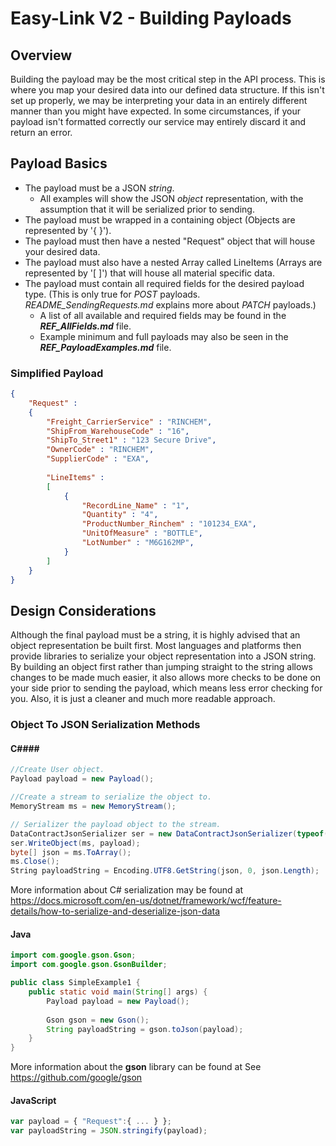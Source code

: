 # Easy-Link V2 - Building Payloads

## Overview

Building the payload may be the most critical step in the API process. This is where you map your desired data into our defined data structure. If this isn't set up properly, we may be interpreting your data in an entirely different manner than you might have expected. In some circumstances, if your payload isn't formatted correctly our service may entirely discard it and return an error.

## Payload Basics

- The payload must be a JSON *string*. 
  - All examples will show the JSON *object* representation, with the assumption that it will be serialized prior to sending.
- The payload must be wrapped in a containing object (Objects are represented by '{ }').
- The payload must then have a nested "Request" object that will house your desired data.
- The payload must also have a nested Array called LineItems (Arrays are represented by '[ ]') that will house all material specific data.
- The payload must contain all required fields for the desired payload type. (This is only true for *POST* payloads. *README_SendingRequests.md* explains more about *PATCH* payloads.)
  - A list of all available and required fields may be found in the ***REF_AllFields.md*** file.
  - Example minimum and full payloads may also be seen in the ***REF_PayloadExamples.md*** file.



### Simplified Payload

```json
{
	"Request" : 
	{
        "Freight_CarrierService" : "RINCHEM",
        "ShipFrom_WarehouseCode" : "16",
        "ShipTo_Street1" : "123 Secure Drive",
        "OwnerCode" : "RINCHEM",
        "SupplierCode" : "EXA",
		
        "LineItems" : 
        [
        	{
                "RecordLine_Name" : "1",
                "Quantity" : "4",
                "ProductNumber_Rinchem" : "101234_EXA",
                "UnitOfMeasure" : "BOTTLE",
                "LotNumber" : "M6G162MP",
            }
     	]
	}
}
```

## Design Considerations

Although the final payload must be a string, it is highly advised that an object representation be built first. Most languages and platforms then provide libraries to serialize your object representation into a JSON string. By building an object first rather than jumping straight to the string allows changes to be made much easier, it also allows more checks to be done on your side prior to sending the payload, which means less error checking for you. Also, it is just a cleaner and much more readable approach.

### Object To JSON Serialization Methods

#### C####

```C#
//Create User object.  
Payload payload = new Payload();  

//Create a stream to serialize the object to.  
MemoryStream ms = new MemoryStream();  

// Serializer the payload object to the stream.  
DataContractJsonSerializer ser = new DataContractJsonSerializer(typeof(Payload));  
ser.WriteObject(ms, payload);  
byte[] json = ms.ToArray();  
ms.Close();  
String payloadString = Encoding.UTF8.GetString(json, 0, json.Length);    

```
More information about C# serialization may be found at https://docs.microsoft.com/en-us/dotnet/framework/wcf/feature-details/how-to-serialize-and-deserialize-json-data

#### Java

```java
import com.google.gson.Gson;
import com.google.gson.GsonBuilder;

public class SimpleExample1 {
    public static void main(String[] args) {
        Payload payload = new Payload();
        
        Gson gson = new Gson();
        String payloadString = gson.toJson(payload);
    }
}
```

More information about the **gson** library can be found at See https://github.com/google/gson 

#### JavaScript

```javascript
var payload = { "Request":{ ... } };
var payloadString = JSON.stringify(payload);
```
